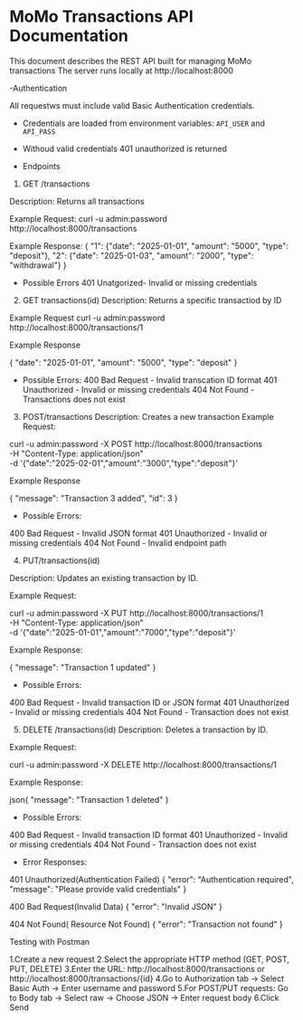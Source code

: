 # MoMo Transactions API Documentation

This document describes the REST API built for managing MoMo transactions
The server runs locally at http://localhost:8000

-Authentication

All requestws must include valid Basic Authentication credentials.
- Credentials are loaded from environment variables: `API_USER` and `API_PASS`
- Withoud valid credentials 401 unauthorized is returned

- Endpoints
1. GET /transactions

Description: Returns all transactions

Example Request:
curl -u admin:password http://localhost:8000/transactions

Example Response:
{ 
    "1": {"date": "2025-01-01", "amount": "5000", "type": "deposit"},
    "2": {"date": "2025-01-03", "amount": "2000", "type": "withdrawal"}
}

- Possible Errors
401 Unatgorized- Invalid or missing credentials 

2. GET transactions(id)
Description: Returns a specific transactiod by ID

Example Request
curl -u admin:password http://localhost:8000/transactions/1

Example Response

{
    "date": "2025-01-01",
    "amount": "5000",
    "type": "deposit"
}

- Possible Errors:
400 Bad Request - Invalid transcation ID format
401 Unauthorized - Invalid or missing credentials
404 Not Found - Transactions does not exist

3. POST/transactions
Description: Creates a new transaction
Example Request:

curl -u admin:password -X POST http://localhost:8000/transactions \
  -H "Content-Type: application/json" \
  -d '{"date":"2025-02-01","amount":"3000","type":"deposit"}'

  Example Response

  {
    "message": "Transaction 3 added",
    "id": 3
}

- Possible Errors:

400 Bad Request - Invalid JSON format
401 Unauthorized - Invalid or missing credentials
404 Not Found - Invalid endpoint path

4.  PUT/transactions(id)

Description: Updates an existing transaction by ID.

Example Request:

curl -u admin:password -X PUT http://localhost:8000/transactions/1 \
  -H "Content-Type: application/json" \
  -d '{"date":"2025-01-01","amount":"7000","type":"deposit"}'

Example Response:

{
    "message": "Transaction 1 updated"
}

- Possible Errors:

400 Bad Request - Invalid transaction ID or JSON format
401 Unauthorized - Invalid or missing credentials
404 Not Found - Transaction does not exist

5. DELETE /transactions(id)
Description: Deletes a transaction by ID.

Example Request:

curl -u admin:password -X DELETE http://localhost:8000/transactions/1

Example Response:

json{
    "message": "Transaction 1 deleted"
}

- Possible Errors:

400 Bad Request - Invalid transaction ID format
401 Unauthorized - Invalid or missing credentials
404 Not Found - Transaction does not exist

- Error Responses:

401 Unauthorized(Authentication Failed)
{
    "error": "Authentication required",
    "message": "Please provide valid credentials"
}

400 Bad Request(Invalid Data)
{
    "error": "Invalid JSON"
}

404 Not Found( Resource Not Found)
{
    "error": "Transaction not found"
}

Testing with Postman

1.Create a new request
2.Select the appropriate HTTP method (GET, POST, PUT, DELETE)
3.Enter the URL: http://localhost:8000/transactions or http://localhost:8000/transactions/{id}
4.Go to Authorization tab → Select Basic Auth → Enter username and password
5.For POST/PUT requests: Go to Body tab → Select raw → Choose JSON → Enter request body
6.Click Send